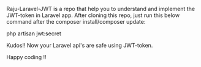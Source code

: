 Raju-Laravel-JWT is a repo that help you to understand and implement the JWT-token in Laravel app.
After cloning this repo, just run this below command after the composer install/composer update:

php artisan jwt:secret

Kudos!! Now your Laravel api's are safe using JWT-token.


 Happy coding !!